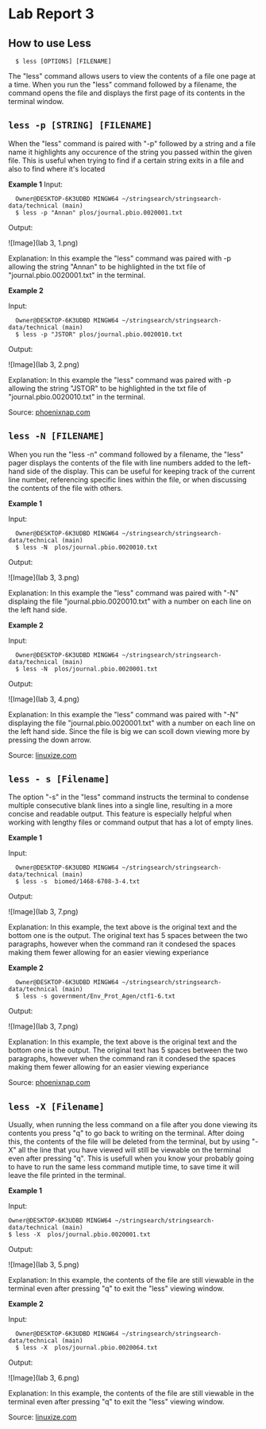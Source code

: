 # Lab Report 3

## How to use Less

```
  $ less [OPTIONS] [FILENAME]
```
The "less" command allows users to view the contents of a file one page at a time. When you run the "less" command followed by a filename, the command opens the file and displays the first page of its contents in the terminal window.

## ```less -p [STRING] [FILENAME]```

When the "less" command is paired with "-p" followed by a string and a file name it highlights any occurence of the string you passed within the given file. This is useful when trying to find if a certain string exits in a file and also to find where it's located

**Example 1**
Input:

```
  Owner@DESKTOP-6K3UDBD MINGW64 ~/stringsearch/stringsearch-data/technical (main)
  $ less -p "Annan" plos/journal.pbio.0020001.txt
```
Output:

![Image](lab 3, 1.png)

Explanation: In this example the "less" command was paired with -p allowing the string "Annan" to be highlighted in the txt file of "journal.pbio.0020001.txt" in the terminal.

**Example 2**

Input:

```
  Owner@DESKTOP-6K3UDBD MINGW64 ~/stringsearch/stringsearch-data/technical (main)
  $ less -p "JSTOR" plos/journal.pbio.0020010.txt
```
Output: 

![Image](lab 3, 2.png)

Explanation: In this example the "less" command was paired with -p allowing the string "JSTOR" to be highlighted in the txt file of "journal.pbio.0020010.txt" in the terminal.

Source: [phoenixnap.com](https://phoenixnap.com/kb/less-command-in-linux)

## ```less -N [FILENAME]```

When you run the "less -n" command followed by a filename, the "less" pager displays the contents of the file with line numbers added to the left-hand side of the display. This can be useful for keeping track of the current line number, referencing specific lines within the file, or when discussing the contents of the file with others.

**Example 1**

Input: 

```
  Owner@DESKTOP-6K3UDBD MINGW64 ~/stringsearch/stringsearch-data/technical (main)
  $ less -N  plos/journal.pbio.0020010.txt
```

Output:

![Image](lab 3, 3.png)

Explanation: In this example the "less" command was paired with "-N" displaing the file "journal.pbio.0020010.txt" with a number on each line on the left hand side.

**Example 2**

Input:

```
  Owner@DESKTOP-6K3UDBD MINGW64 ~/stringsearch/stringsearch-data/technical (main)
  $ less -N  plos/journal.pbio.0020001.txt
```

Output:

![Image](lab 3, 4.png)

Explanation: In this example the "less" command was paired with "-N" displaying the file "journal.pbio.0020001.txt" with a number on each line on the left hand side. Since the file is big we can scoll down viewing more by pressing the down arrow.

Source: [linuxize.com](https://linuxize.com/post/less-command-in-linux/#:~:text=If%20you%20want%20less%20to%20shows%20line%20numbers%20launch%20the%20program%20with%20the%20%2DN%20option%3A)


## ```less - s [Filename]```

The option "-s" in the "less" command instructs the terminal to condense multiple consecutive blank lines into a single line, resulting in a more concise and readable output. This feature is especially helpful when working with lengthy files or command output that has a lot of empty lines.

**Example 1**

Input:

``` 
  Owner@DESKTOP-6K3UDBD MINGW64 ~/stringsearch/stringsearch-data/technical (main)
  $ less -s  biomed/1468-6708-3-4.txt
```

Output:

![Image](lab 3, 7.png)

Explanation: In this example, the text above is the original text and the bottom one is the output. The original text has 5 spaces between the two paragraphs, however when the command ran it condesed the spaces making them fewer allowing for an easier viewing experiance

**Example 2**

```
  Owner@DESKTOP-6K3UDBD MINGW64 ~/stringsearch/stringsearch-data/technical (main)
  $ less -s government/Env_Prot_Agen/ctf1-6.txt
````

Output:

![Image](lab 3, 7.png)

Explanation: In this example, the text above is the original text and the bottom one is the output. The original text has 5 spaces between the two paragraphs, however when the command ran it condesed the spaces making them fewer allowing for an easier viewing experiance

Source: [phoenixnap.com](https://phoenixnap.com/kb/less-command-in-linux#:~:text=the%20terminal%20bell.-,%2Ds,-Merges%20consecutive%20blank)

## ```less -X [Filename]```

Usually, when running the less command on a file after you done viewing its contents you press "q" to go back to writing on the terminal. After doing this, the contents of the file will be deleted from the terminal, but by using "-X" all the line that you have viewed will still be viewable on the terminal even after pressing "q". This is usefull when you know your probably going to have to run the same less command mutiple time, to save time it will leave the file printed in the terminal.

**Example 1**

Input:

```
Owner@DESKTOP-6K3UDBD MINGW64 ~/stringsearch/stringsearch-data/technical (main)
$ less -X  plos/journal.pbio.0020001.txt
```
Output:

![Image](lab 3, 5.png)

Explanation: In this example, the contents of the file are still viewable in the terminal even after pressing "q" to exit the "less" viewing window.

**Example 2**

Input:

```
  Owner@DESKTOP-6K3UDBD MINGW64 ~/stringsearch/stringsearch-data/technical (main)
  $ less -X  plos/journal.pbio.0020064.txt
```

Output:

![Image](lab 3, 6.png)

Explanation: In this example, the contents of the file are still viewable in the terminal even after pressing "q" to exit the "less" viewing window.

Source: [linuxize.com](https://linuxize.com/post/less-command-in-linux/#:~:text=%2DX%20option%3A-,less%20%2DX%20filename,-Copy)
